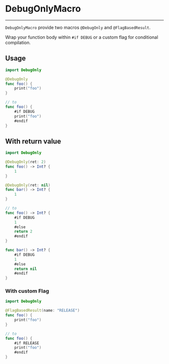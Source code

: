 # DebugOnlyMacro

---

`DebugOnlyMacro` provide two macros `@DebugOnly` and `@FlagBasedResult`.

Wrap your function body within `#if DEBUG` or a custom flag for conditional compilation.

## Usage

```swift
import DebugOnly

@DebugOnly
func foo() {
    print("foo")
}

// to
func foo() {
    #if DEBUG
    print("foo")
    #endif
}
```

## With return value

```swift
import DebugOnly

@DebugOnly(ret: 2)
func foo() -> Int? {
    1
}

@DebugOnly(ret: nil)
func bar() -> Int? {
    1
}

// to
func foo() -> Int? {
    #if DEBUG
    1
    #else
    return 2
    #endif
}

func bar() -> Int? {
    #if DEBUG
    1
    #else
    return nil
    #endif
}
```

### With custom Flag

```swift
import DebugOnly

@FlagBasedResult(name: "RELEASE")
func foo() {
    print("foo")
}

// to
func foo() {
    #if RELEASE
    print("foo")
    #endif
}
```
